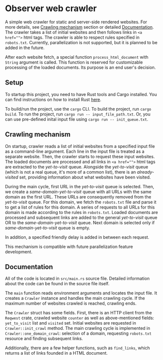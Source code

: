 # Observer web crawler

A simple web crawler for static and server-side rendered websites.
For more details, see [Crawling mechanism](#crawling-mechanism) section
or detailed [Documentation](#documentation). The crawler takes a list of initial websites
and then follows links in `<a href="">` html tags. The crawler is able to respect rules specified
in `robots.txt`. Currently, parallelization is not supported, but it is planned to be added in the future.

After each website fetch, a special function `process_html_document` with `String` argument is called.
This function is reserved for customizable processing of the loaded documents.
Its purpose is an end user's decision.

## Setup

To startup this project, you need to have Rust tools and Cargo installed.
You can find instructions on how to install Rust [here](https://www.rust-lang.org/tools/install).

To build/run the project, use the `cargo` CLI. To build the project, run `cargo build`.
To run the project, run `cargo run -- input_file_path.txt`. Or, you can use pre-defined
inital input file using `cargo run -- init_queue.txt`.

## Crawling mechanism

On startup, crawler reads a list of initial websites from a specified input file as a command-line argument.
Each line in the input file is treated as a separate website. Then, the crawler starts to request
these input websites. The loaded documents are processed and all links in `<a href="">` html tags
are extracted to the _yet-to-visit_ queue.
Alongside the _yet-to-visit_ queue (which is not a real queue, it's more of a common list),
there is an _already-visited_ set, providing information about what websites have been visited.

During the main cycle, first URL in the _yet-to-visit_ queue is selected. Then, we create
a _same-domain-yet-to-visit_ queue with all URLs with the same domain as the first URL.
These URLs are consequently removed from the _yet-to-visit_ queue.
For this domain, we fetch the `robots.txt` file and parse it to get a list of rules for this domain.
A series of requests to all URLs for this domain is made according to the rules in `robots.txt`.
Loaded documents are processed and subsequent links are added to the general _yet-to-visit_ queue
OR to the _same-domain-yet-to-visit_ queue.
Next domain is selected only if _same-domain-yet-to-visit_ queue is empty.

In addition, a specified friendly delay is added
in between each request.

This mechanism is compatible with future parallelization feature development.

## Documentation

All of the code is located in `src/main.rs` source file. Detailed information about the code can be
found in the source file itself.

The `main` function reads environment arguments and locates the input file. It creates a `Crawler` instance
and handles the main crawling cycle. If the maximum number of websites crawled is reached, crawling ends.

The `Crawler` struct has some fields. First, there is an HTTP client from the `Reqwest` crate,
crawled website `counter` as well as above-mentioned fields: `yet_to_visit` list and `visited` set.
Initial websites are requested in `Crawler::init_crawl` method. The main crawling cycle is implemented
in `Crawler::one_domain_crawl`: selection of a domain, requesting `robots.txt` resource and finding
subsequent links.

Additionally, there are a few helper functions, such as `find_links`, which returns a list of links
founded in a HTML document.
